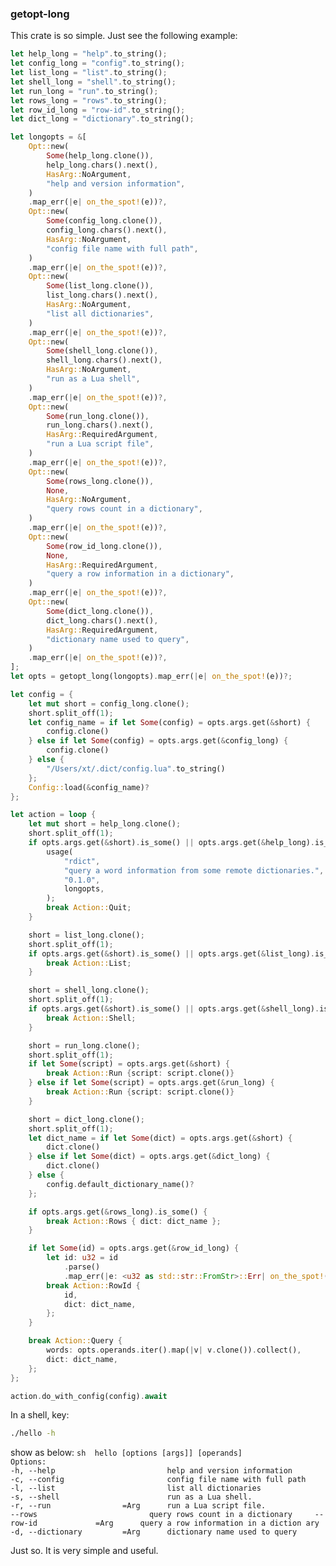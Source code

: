 ### getopt-long

This crate is so simple. Just see the following example:
```rust
let help_long = "help".to_string();
let config_long = "config".to_string();
let list_long = "list".to_string();
let shell_long = "shell".to_string();
let run_long = "run".to_string();
let rows_long = "rows".to_string();
let row_id_long = "row-id".to_string();
let dict_long = "dictionary".to_string();

let longopts = &[
    Opt::new(
        Some(help_long.clone()),
        help_long.chars().next(),
        HasArg::NoArgument,
        "help and version information",
    )
    .map_err(|e| on_the_spot!(e))?,
    Opt::new(
        Some(config_long.clone()),
        config_long.chars().next(),
        HasArg::NoArgument,
        "config file name with full path",
    )
    .map_err(|e| on_the_spot!(e))?,
    Opt::new(
        Some(list_long.clone()),
        list_long.chars().next(),
        HasArg::NoArgument,
        "list all dictionaries",
    )
    .map_err(|e| on_the_spot!(e))?,
    Opt::new(
        Some(shell_long.clone()),
        shell_long.chars().next(),
        HasArg::NoArgument,
        "run as a Lua shell",
    )
    .map_err(|e| on_the_spot!(e))?,
    Opt::new(
        Some(run_long.clone()),
        run_long.chars().next(),
        HasArg::RequiredArgument,
        "run a Lua script file",
    )
    .map_err(|e| on_the_spot!(e))?,
    Opt::new(
        Some(rows_long.clone()),
        None,
        HasArg::NoArgument,
        "query rows count in a dictionary",
    )
    .map_err(|e| on_the_spot!(e))?,
    Opt::new(
        Some(row_id_long.clone()),
        None,
        HasArg::RequiredArgument,
        "query a row information in a dictionary",
    )
    .map_err(|e| on_the_spot!(e))?,
    Opt::new(
        Some(dict_long.clone()),
        dict_long.chars().next(),
        HasArg::RequiredArgument,
        "dictionary name used to query",
    )
    .map_err(|e| on_the_spot!(e))?,
];
let opts = getopt_long(longopts).map_err(|e| on_the_spot!(e))?;

let config = {
    let mut short = config_long.clone();
    short.split_off(1);
    let config_name = if let Some(config) = opts.args.get(&short) {
        config.clone()
    } else if let Some(config) = opts.args.get(&config_long) {
        config.clone()
    } else {
        "/Users/xt/.dict/config.lua".to_string()
    };
    Config::load(&config_name)?
};

let action = loop {
    let mut short = help_long.clone();
    short.split_off(1);
    if opts.args.get(&short).is_some() || opts.args.get(&help_long).is_some() {
        usage(
            "rdict",
            "query a word information from some remote dictionaries.",
            "0.1.0",
            longopts,
        );
        break Action::Quit;
    }

    short = list_long.clone();
    short.split_off(1);
    if opts.args.get(&short).is_some() || opts.args.get(&list_long).is_some() {
        break Action::List;
    }

    short = shell_long.clone();
    short.split_off(1);
    if opts.args.get(&short).is_some() || opts.args.get(&shell_long).is_some() {
        break Action::Shell;
    }

    short = run_long.clone();
    short.split_off(1);
    if let Some(script) = opts.args.get(&short) {
        break Action::Run {script: script.clone()}
    } else if let Some(script) = opts.args.get(&run_long) {
        break Action::Run {script: script.clone()}
    }

    short = dict_long.clone();
    short.split_off(1);
    let dict_name = if let Some(dict) = opts.args.get(&short) {
        dict.clone()
    } else if let Some(dict) = opts.args.get(&dict_long) {
        dict.clone()
    } else {
        config.default_dictionary_name()?
    };

    if opts.args.get(&rows_long).is_some() {
        break Action::Rows { dict: dict_name };
    }

    if let Some(id) = opts.args.get(&row_id_long) {
        let id: u32 = id
            .parse()
            .map_err(|e: <u32 as std::str::FromStr>::Err| on_the_spot!(e))?;
        break Action::RowId {
            id,
            dict: dict_name,
        };
    }

    break Action::Query {
        words: opts.operands.iter().map(|v| v.clone()).collect(),
        dict: dict_name,
    };
};

action.do_with_config(config).await
```
In a shell, key: 
```sh
./hello -h
```

show as below:
``sh 
hello [options [args]] [operands]                                          
Options:                                                                   
    -h, --help                         help and version information        
    -c, --config                       config file name with full path     
    -l, --list                         list all dictionaries               
    -s, --shell                        run as a Lua shell.                 
    -r, --run                =Arg      run a Lua script file.              
        --rows                         query rows count in a dictionary    
        --row-id             =Arg      query a row information in a diction
ary                                                                        
    -d, --dictionary         =Arg      dictionary name used to query
``

Just so. It is very simple and useful.
